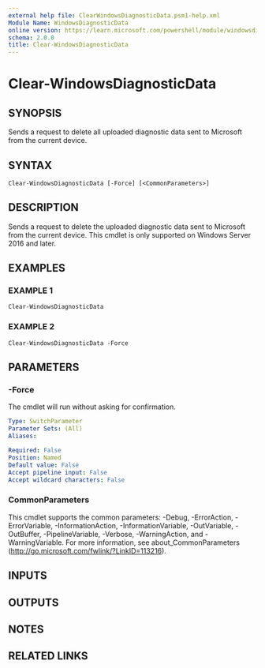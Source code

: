 ```yaml
---
external help file: ClearWindowsDiagnosticData.psm1-help.xml
Module Name: WindowsDiagnosticData
online version: https://learn.microsoft.com/powershell/module/windowsdiagnosticdata/clear-windowsdiagnosticdata?view=windowsserver2022-ps&wt.mc_id=ps-gethelp
schema: 2.0.0
title: Clear-WindowsDiagnosticData
---
```


# Clear-WindowsDiagnosticData

## SYNOPSIS
Sends a request to delete all uploaded diagnostic data sent to Microsoft from the current device.

## SYNTAX

```
Clear-WindowsDiagnosticData [-Force] [<CommonParameters>]
```

## DESCRIPTION
Sends a request to delete the uploaded diagnostic data sent to Microsoft from the current device.
This cmdlet is only supported on Windows Server 2016 and later.

## EXAMPLES

### EXAMPLE 1
```
Clear-WindowsDiagnosticData
```

### EXAMPLE 2
```
Clear-WindowsDiagnosticData -Force
```

## PARAMETERS

### -Force
The cmdlet will run without asking for confirmation.

```yaml
Type: SwitchParameter
Parameter Sets: (All)
Aliases:

Required: False
Position: Named
Default value: False
Accept pipeline input: False
Accept wildcard characters: False
```

### CommonParameters
This cmdlet supports the common parameters: -Debug, -ErrorAction, -ErrorVariable, -InformationAction, -InformationVariable, -OutVariable, -OutBuffer, -PipelineVariable, -Verbose, -WarningAction, and -WarningVariable.
For more information, see about_CommonParameters (http://go.microsoft.com/fwlink/?LinkID=113216).

## INPUTS

## OUTPUTS

## NOTES

## RELATED LINKS
